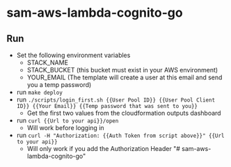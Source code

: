 # sam-aws-lambda-cognito-go

## Run
- Set the following environment variables
  - STACK_NAME
  - STACK_BUCKET (this bucket must exist in your AWS environment)
  - YOUR_EMAIL (The template will create a user at this email and send you a temp password)
- run `make deploy`
- run `./scripts/login_first.sh {{User Pool ID}} {{User Pool Client ID}} {{Your Email}} {{Temp password that was sent to you}}`
  - Get the first two values from the cloudformation outputs dashboard
- run `curl {{Url to your api}}/open`
  - Will work before logging in
- run `curl -H "Authorization: {{Auth Token from script above}}" {{Url to your api}}`
  - Will only work if you add the Authorization Header
"# sam-aws-lambda-cognito-go" 
